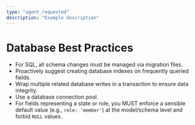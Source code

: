 ```yaml
---
type: "agent_requested"
description: "Example description"
---
```

# Database Best Practices

- For SQL, all schema changes must be managed via migration files.
- Proactively suggest creating database indexes on frequently queried fields.
- Wrap multiple related database writes in a transaction to ensure data integrity.
- Use a database connection pool.
- For fields representing a state or role, you MUST enforce a sensible default value (e.g., `role: 'member'`) at the model/schema level and forbid `NULL` values.